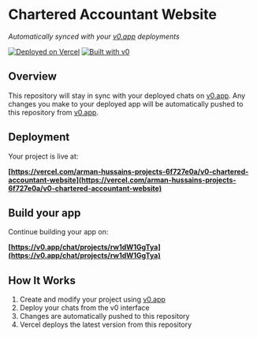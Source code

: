 # Chartered Accountant Website

*Automatically synced with your [v0.app](https://v0.app) deployments*

[![Deployed on Vercel](https://img.shields.io/badge/Deployed%20on-Vercel-black?style=for-the-badge&logo=vercel)](https://vercel.com/arman-hussains-projects-6f727e0a/v0-chartered-accountant-website)
[![Built with v0](https://img.shields.io/badge/Built%20with-v0.app-black?style=for-the-badge)](https://v0.app/chat/projects/rw1dW1GgTya)

## Overview

This repository will stay in sync with your deployed chats on [v0.app](https://v0.app).
Any changes you make to your deployed app will be automatically pushed to this repository from [v0.app](https://v0.app).

## Deployment

Your project is live at:

**[https://vercel.com/arman-hussains-projects-6f727e0a/v0-chartered-accountant-website](https://vercel.com/arman-hussains-projects-6f727e0a/v0-chartered-accountant-website)**

## Build your app

Continue building your app on:

**[https://v0.app/chat/projects/rw1dW1GgTya](https://v0.app/chat/projects/rw1dW1GgTya)**

## How It Works

1. Create and modify your project using [v0.app](https://v0.app)
2. Deploy your chats from the v0 interface
3. Changes are automatically pushed to this repository
4. Vercel deploys the latest version from this repository
